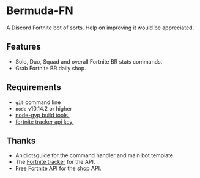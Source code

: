 # Bermuda-FN
A Discord Fortnite bot of sorts. Help on improving it would be appreciated.

## Features
- Solo, Duo, Squad and overall Fortnite BR stats commands.
- Grab Fortnite BR daily shop.


## Requirements
- `git` command line
- `node` v10.14.2 or higher
- [node-gyp build tools.](https://github.com/nodejs/node-gyp)
- [fortnite tracker api key.](https://fortnitetracker.com/site-api)

## Thanks
- Anidiotsguide for the command handler and main bot template.
- The [Fortnite tracker](https://fortnitetracker.com) for the API.
- [Free Fortnite API](https://fortniteapi.com/) for the shop API.
